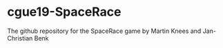 # cgue19-SpaceRace
The github repository for the SpaceRace game by Martin Knees and Jan-Christian Benk
